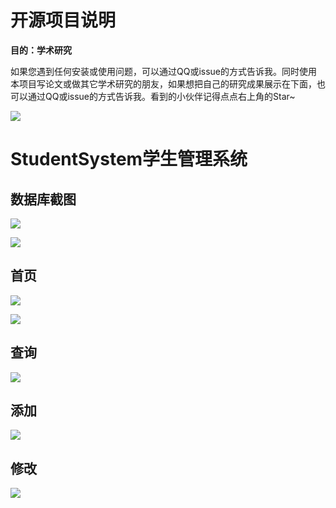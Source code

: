 # 开源项目说明

**目的：学术研究**

如果您遇到任何安装或使用问题，可以通过QQ或issue的方式告诉我。同时使用本项目写论文或做其它学术研究的朋友，如果想把自己的研究成果展示在下面，也可以通过QQ或issue的方式告诉我。看到的小伙伴记得点点右上角的Star~

![](https://umrcoding.oss-cn-shanghai.aliyuncs.com/Obsidian/202212040107338.png)

# StudentSystem学生管理系统

## 数据库截图

![](https://umrcoding.oss-cn-shanghai.aliyuncs.com/Obsidian/202212040106721.jpg)



![](https://umrcoding.oss-cn-shanghai.aliyuncs.com/Obsidian/202212040106719.jpg)



## 首页

![](https://umrcoding.oss-cn-shanghai.aliyuncs.com/Obsidian/202212040106724.jpg)



![](https://umrcoding.oss-cn-shanghai.aliyuncs.com/Obsidian/202212040106726.jpg)



## 查询

![](https://umrcoding.oss-cn-shanghai.aliyuncs.com/Obsidian/202212040106736.jpg)



## 添加

![](https://umrcoding.oss-cn-shanghai.aliyuncs.com/Obsidian/202212040106575.jpg)



## 修改

![](https://umrcoding.oss-cn-shanghai.aliyuncs.com/Obsidian/202212040106598.jpg)
